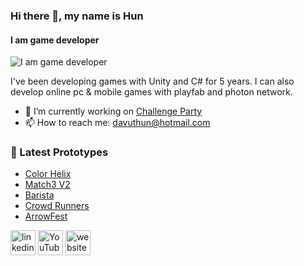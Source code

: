 ### Hi there 👋, my name is Hun
#### I am game developer
![I am game developer](https://instabug.com/blog/wp-content/uploads/2021/01/b_Must-Have-Mobile-Game-Development-Tools-.png)

I've been developing games with Unity and C# for 5 years.
I can also develop online pc & mobile games with playfab and photon network.
- 🔭 I’m currently working on <a href="https://store.steampowered.com/app/1558110/Challenge_Party" target="_blank">Challenge Party</a>
- 📫 How to reach me: davuthun@hotmail.com 

### 🚀 Latest Prototypes

<!-- BLOG-POST-LIST:START -->
- [Color Helix](https://github.com/IHunelI/-Prototype-ColorHelix)
- [Match3 V2](https://github.com/IHunelI/-Prototype-Match3V2)
- [Barista](https://github.com/IHunelI/-Prototype-Barista)
- [Crowd Runners](https://github.com/IHunelI/-Prototype-CrowdRunners)
- [ArrowFest](https://github.com/IHunelI/-Prototype-ArrowFest)
<!-- BLOG-POST-LIST:END -->

[<img src='https://cdn.jsdelivr.net/npm/simple-icons@3.0.1/icons/linkedin.svg' alt='linkedin' height='40'>](https://www.linkedin.com/in/hunel//)  [<img src='https://cdn.jsdelivr.net/npm/simple-icons@3.0.1/icons/youtube.svg' alt='YouTube' height='40'>](https://www.youtube.com/channel/UC73nBYlfjPRvSEFGUU8q6IA)  [<img src='https://cdn.jsdelivr.net/npm/simple-icons@3.0.1/icons/icloud.svg' alt='website' height='40'>](https://www.hunelgames.com/index.html)  


